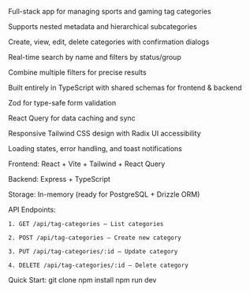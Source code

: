Full-stack app for managing sports and gaming tag categories

Supports nested metadata and hierarchical subcategories

Create, view, edit, delete categories with confirmation dialogs

Real-time search by name and filters by status/group

Combine multiple filters for precise results

Built entirely in TypeScript with shared schemas for frontend & backend

Zod for type-safe form validation

React Query for data caching and sync

Responsive Tailwind CSS design with Radix UI accessibility

Loading states, error handling, and toast notifications

Frontend: React + Vite + Tailwind + React Query

Backend: Express + TypeScript

Storage: In-memory (ready for PostgreSQL + Drizzle ORM)

API Endpoints:

    1. GET /api/tag-categories – List categories

    2. POST /api/tag-categories – Create new category

    3. PUT /api/tag-categories/:id – Update category

    4. DELETE /api/tag-categories/:id – Delete category

Quick Start:
    git clone <repo>
    npm install
    npm run dev